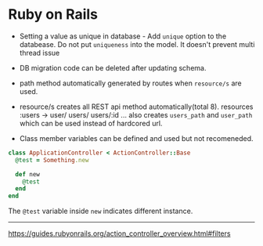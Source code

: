 # Ruby on Rails

- Setting a value as unique in database - Add `unique` option to the databease. Do not put `uniqueness` into the model. It doesn't prevent multi thread issue 

- DB migration code can be deleted after updating schema.

- path method automatically generated by routes when `resource/s` are used.

- resource/s creates all REST api method automatically(total 8).
resources :users -> user/ users/ users/:id ... also creates `users_path` and `user_path` which can be used instead of hardcored url.

- Class member variables can be defined and used but not recomeneded.

```ruby
class ApplicationController < ActionController::Base
  @test = Something.new

  def new 
    @test
  end
end

```
The `@test` variable inside `new` indicates different instance.

----
https://guides.rubyonrails.org/action_controller_overview.html#filters